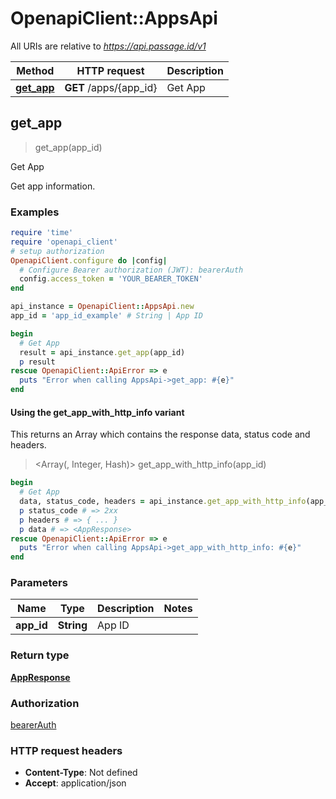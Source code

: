 # OpenapiClient::AppsApi

All URIs are relative to *https://api.passage.id/v1*

| Method | HTTP request | Description |
| ------ | ------------ | ----------- |
| [**get_app**](AppsApi.md#get_app) | **GET** /apps/{app_id} | Get App |


## get_app

> <AppResponse> get_app(app_id)

Get App

Get app information.

### Examples

```ruby
require 'time'
require 'openapi_client'
# setup authorization
OpenapiClient.configure do |config|
  # Configure Bearer authorization (JWT): bearerAuth
  config.access_token = 'YOUR_BEARER_TOKEN'
end

api_instance = OpenapiClient::AppsApi.new
app_id = 'app_id_example' # String | App ID

begin
  # Get App
  result = api_instance.get_app(app_id)
  p result
rescue OpenapiClient::ApiError => e
  puts "Error when calling AppsApi->get_app: #{e}"
end
```

#### Using the get_app_with_http_info variant

This returns an Array which contains the response data, status code and headers.

> <Array(<AppResponse>, Integer, Hash)> get_app_with_http_info(app_id)

```ruby
begin
  # Get App
  data, status_code, headers = api_instance.get_app_with_http_info(app_id)
  p status_code # => 2xx
  p headers # => { ... }
  p data # => <AppResponse>
rescue OpenapiClient::ApiError => e
  puts "Error when calling AppsApi->get_app_with_http_info: #{e}"
end
```

### Parameters

| Name | Type | Description | Notes |
| ---- | ---- | ----------- | ----- |
| **app_id** | **String** | App ID |  |

### Return type

[**AppResponse**](AppResponse.md)

### Authorization

[bearerAuth](../README.md#bearerAuth)

### HTTP request headers

- **Content-Type**: Not defined
- **Accept**: application/json

